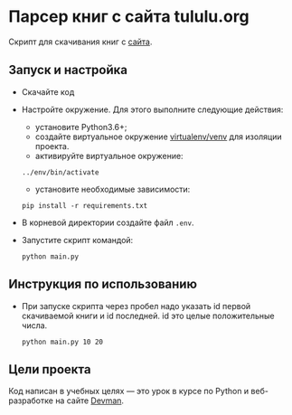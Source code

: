 # Парсер книг с сайта tululu.org

Скрипт для скачивания книг с [сайта](tululu.org).

## Запуск и настройка

- Скачайте код
- Настройте окружение. Для этого выполните следующие действия:
    - установите Python3.6+;
    - создайте виртуальное окружение [virtualenv/venv](https://docs.python.org/3/library/venv.html) для изоляции проекта.
    - активируйте виртуальное окружение:
  
    ```
    ../env/bin/activate
    ```
    - установите необходимые зависимости:

    ```
    pip install -r requirements.txt
    ```
- В корневой директории создайте файл ```.env```.
- Запустите скрипт командой:
    ```
    python main.py
    ```
## Инструкция по использованию

- При запуске скрипта через пробел надо указать id первой скачиваемой книги и id последней. id это целые положительные числа.
	```
    python main.py 10 20
    ```

## Цели проекта

Код написан в учебных целях — это урок в курсе по Python и веб-разработке на сайте [Devman](https://dvmn.org).
